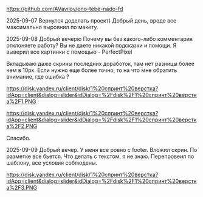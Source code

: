 https://github.com/AVavilov/ono-tebe-nado-fd

2025-09-07
Вернулся доделать проект)
Добрый день, вроде все максимально выровнил по макету.

2025-09-08
Добрый вечерю
Почему вы без какого-либо комментария отклоняете работу?
Вы не даете никакой подсказки и помощи.
Я выверил все картинки с помощью - PerfectPixel

Вкладываю даже скрины последних доработок, там нет разницы более чем в 10px. Если нужно еще более точно, то на что мне обратить внимание, где ошибка ?

https://disk.yandex.ru/client/disk/1%20спринт%20верстка?idApp=client&dialog=slider&idDialog=%2Fdisk%2F1%20спринт%20верстка%2F1.PNG

https://disk.yandex.ru/client/disk/1%20спринт%20верстка?idApp=client&dialog=slider&idDialog=%2Fdisk%2F1%20спринт%20верстка%2F2.PNG

Спасибо.

2025-09-09
Добрый вечер.
У меня все ровно с footer. Вложил скрин.
По разметке все бьется.
Что делать с текстом, я не знаю. Перепровеил по шаблону, все условия соблюдены.

https://disk.yandex.ru/client/disk/1%20спринт%20верстка?idApp=client&dialog=slider&idDialog=%2Fdisk%2F1%20спринт%20верстка%2F3.PNG